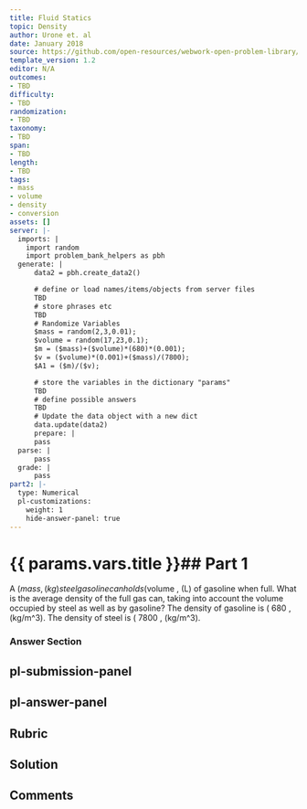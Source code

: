 ```yaml
---
title: Fluid Statics
topic: Density
author: Urone et. al
date: January 2018
source: https://github.com/open-resources/webwork-open-problem-library/tree/master/Contrib/BrockPhysics/College_Physics_Urone/11.Fluid_Statics/NU_U17-11-02-008.pg
template_version: 1.2
editor: N/A
outcomes:
- TBD
difficulty:
- TBD
randomization:
- TBD
taxonomy:
- TBD
span:
- TBD
length:
- TBD
tags:
- mass
- volume
- density
- conversion
assets: []
server: |-
  imports: |
    import random
    import problem_bank_helpers as pbh
  generate: |
      data2 = pbh.create_data2()

      # define or load names/items/objects from server files
      TBD
      # store phrases etc
      TBD
      # Randomize Variables
      $mass = random(2,3,0.01);
      $volume = random(17,23,0.1);
      $m = ($mass)+($volume)*(680)*(0.001);
      $v = ($volume)*(0.001)+($mass)/(7800);
      $A1 = ($m)/($v);

      # store the variables in the dictionary "params"
      TBD
      # define possible answers
      TBD
      # Update the data object with a new dict
      data.update(data2)
      prepare: |
      pass
  parse: |
      pass
  grade: |
      pass
part2: |-
  type: Numerical
  pl-customizations:
    weight: 1
    hide-answer-panel: true
---
```


# {{ params.vars.title }}## Part 1 
A ($mass  , (kg) steel gasoline can holds ($volume , (L) of gasoline when full. What is the average density of the full gas can, taking into account the volume occupied by steel as well as by gasoline? The density of gasoline is ( 680 , (kg/m^3). The density of steel is  ( 7800 , (kg/m^3). 


### Answer Section 


## pl-submission-panel 


## pl-answer-panel 


## Rubric 


## Solution 


## Comments 


